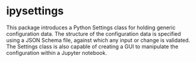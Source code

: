 # ipysettings

This package introduces a Python Settings class for holding generic
configuration data. The structure of the configuration data is specified using a
JSON Schema file, against which any input or change is validated. The Settings
class is also capable of creating a GUI to manipulate the configuration within a
Jupyter notebook.
